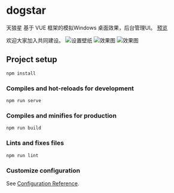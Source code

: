 # dogstar

天狼星 基于 VUE 框架的模拟Windows 桌面效果，后台管理UI。
[预览](https://ispace-code.gitee.io/dogstar-ui)

欢迎大家加入共同建设。
![设置壁纸](https://images.gitee.com/uploads/images/2020/0716/143216_7117f6e0_15710.png "11.png")
![效果图](https://images.gitee.com/uploads/images/2020/0709/201743_c8993f86_15710.png "1.png")
![效果图](https://images.gitee.com/uploads/images/2020/0709/201734_b9a680d4_15710.png "2.png")
## Project setup
```
npm install
```

### Compiles and hot-reloads for development
```
npm run serve
```

### Compiles and minifies for production
```
npm run build
```

### Lints and fixes files
```
npm run lint
```

### Customize configuration
See [Configuration Reference](https://cli.vuejs.org/config/).

